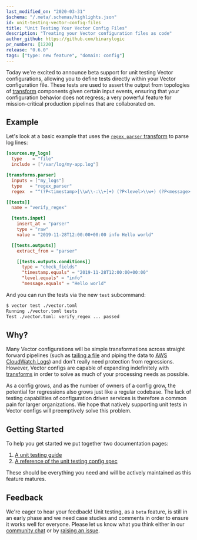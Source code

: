 ```yaml
---
last_modified_on: "2020-03-31"
$schema: "/.meta/.schemas/highlights.json"
id: unit-testing-vector-config-files
title: "Unit Testing Your Vector Config Files"
description: "Treating your Vector configuration files as code"
author_github: https://github.com/binarylogic
pr_numbers: [1220]
release: "0.6.0"
tags: ["type: new feature", "domain: config"]
---
```


Today we're excited to announce beta support for unit testing Vector
configurations, allowing you to define tests directly within your Vector
configuration file. These tests are used to assert the output from topologies of
[transform][docs.transforms] components given certain input events, ensuring
that your configuration behavior does not regress; a very powerful feature for
mission-critical production pipelines that are collaborated on.

<!--truncate-->

## Example

Let's look at a basic example that uses the [`regex_parser`
transform][docs.transforms.regex_parser] to parse log lines:

```toml title="vector.toml"
[sources.my_logs]
  type    = "file"
  include = ["/var/log/my-app.log"]

[transforms.parser]
  inputs = ["my_logs"]
  type   = "regex_parser"
  regex  = "^(?P<timestamp>[\\w\\-:\\+]+) (?P<level>\\w+) (?P<message>.*)$"

[[tests]]
  name = "verify_regex"

  [tests.input]
    insert_at = "parser"
    type = "raw"
    value = "2019-11-28T12:00:00+00:00 info Hello world"

  [[tests.outputs]]
    extract_from = "parser"

    [[tests.outputs.conditions]]
      type = "check_fields"
      "timestamp.equals" = "2019-11-28T12:00:00+00:00"
      "level.equals" = "info"
      "message.equals" = "Hello world"
```

And you can run the tests via the new `test` subcommand:

```sh
$ vector test ./vector.toml
Running ./vector.toml tests
Test ./vector.toml: verify_regex ... passed
```

## Why?

Many Vector configurations will be simple transformations across straight
forward pipelines (such as [tailing a file][docs.sources.file] and piping the
data to [AWS CloudWatch Logs][docs.sinks.aws_cloudwatch_logs]) and don't really
need protection from regressions. However, Vector configs are capable of
expanding indefinitely with [transforms][docs.transforms] in order to solve as
much of your processing needs as possible.

As a config grows, and as the number of owners of a config grow, the potential
for regressions also grows just like a regular codebase. The lack of testing
capabilities of configuration driven services is therefore a common pain for
larger organizations. We hope that natively supporting unit tests in Vector
configs will preemptively solve this problem.

## Getting Started

To help you get started we put together two documentation pages:

1. [A unit testing guide][guides.advanced.unit_testing]
2. [A reference of the unit testing config spec][docs.reference.tests]

These should be everything you need and will be actively maintained as this
feature matures.

## Feedback

We're eager to hear your feedback! Unit testing, as a `beta` feature, is still
in an early phase and we need case studies and comments in order to ensure it
works well for everyone. Please let us know what you think either in our
[community chat](https://chat.vector.dev/) or by
[raising an issue](https://github.com/timberio/vector/issues/new).


[docs.reference.tests]: /docs/reference/tests/
[docs.sinks.aws_cloudwatch_logs]: /docs/reference/sinks/aws_cloudwatch_logs/
[docs.sources.file]: /docs/reference/sources/file/
[docs.transforms.regex_parser]: /docs/reference/transforms/regex_parser/
[docs.transforms]: /docs/reference/transforms/
[guides.advanced.unit_testing]: /guides/advanced/unit-testing/
